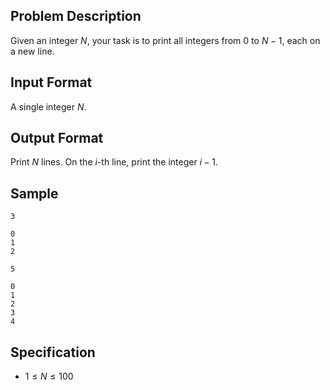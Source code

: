 ## Problem Description
Given an integer $N$, your task is to print all integers from $0$ to $N - 1$, each on a new line.

## Input Format
A single integer $N$.

## Output Format
Print $N$ lines. On the $i$-th line, print the integer $i - 1$.

## Sample

```input1
3
```

```output1
0
1
2
```

```input2
5
```

```output2
0
1
2
3
4
```

## Specification
- $1 \leq N \leq 100$
